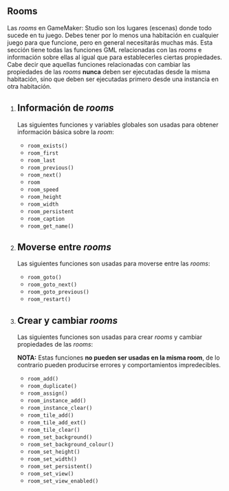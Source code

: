 ## Rooms

Las _rooms_ en GameMaker: Studio son los lugares (escenas) donde todo sucede en tu juego. Debes tener por lo menos una habitación en cualquier juego para que funcione, pero en general necesitarás muchas más. Esta sección tiene todas las funciones GML relacionadas con las _rooms_ e información sobre ellas al igual que para establecerles ciertas propiedades. Cabe decir que aquellas funciones relacionadas con cambiar las propiedades de las _rooms_ **nunca** deben ser ejecutadas desde la misma habitación, sino que deben ser ejecutadas primero desde una instancia en otra habitación.  

1.  ## Información de _rooms_
    
    Las siguientes funciones y variables globales son usadas para obtener información básica sobre la _room_:  
      
    *   `room_exists()`
    *   `room_first`
    *   `room_last`
    *   `room_previous()`
    *   `room_next()`
    *   `room`
    *   `room_speed`
    *   `room_height`
    *   `room_width`
    *   `room_persistent`
    *   `room_caption`
    *   `room_get_name()`
2.  ## Moverse entre _rooms_
    
    Las siguientes funciones son usadas para moverse entre las _rooms_:  
      
    *   `room_goto()`
    *   `room_goto_next()`
    *   `room_goto_previous()`
    *   `room_restart()`
3.  ## Crear y cambiar _rooms_
    
    Las siguientes funciones son usadas para crear _rooms_ y cambiar propiedades de las _rooms_:  
      
    **NOTA:** Estas funciones **no pueden ser usadas en la misma room**, de lo contrario pueden producirse errores y comportamientos impredecibles.  
      
    *   `room_add()`
    *   `room_duplicate()`
    *   `room_assign()`
    *   `room_instance_add()`
    *   `room_instance_clear()`
    *   `room_tile_add()`
    *   `room_tile_add_ext()`
    *   `room_tile_clear()`
    *   `room_set_background()`
    *   `room_set_background_colour()`
    *   `room_set_height()`
    *   `room_set_width()`
    *   `room_set_persistent()`
    *   `room_set_view()`
    *   `room_set_view_enabled()`